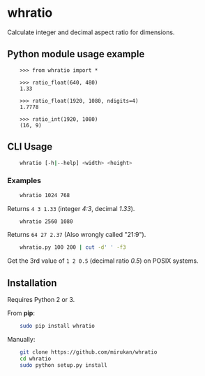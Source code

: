 # whratio

Calculate integer and decimal aspect ratio for dimensions.

## Python module usage example

```python3
    >>> from whratio import *

    >>> ratio_float(640, 480)
    1.33

    >>> ratio_float(1920, 1080, ndigits=4)
    1.7778

    >>> ratio_int(1920, 1080)
    (16, 9)
```

## CLI Usage

```sh
    whratio [-h|--help] <width> <height>
```
### Examples

```sh
    whratio 1024 768

```
Returns `4 3 1.33` (integer *4:3*, decimal *1.33*).

```sh
    whratio 2560 1080
```
Returns `64 27 2.37` (Also wrongly called "21:9").

```sh
    whratio.py 100 200 | cut -d' ' -f3
```

Get the 3rd value of `1 2 0.5` (decimal ratio *0.5*) on POSIX systems.

## Installation

Requires Python 2 or 3.

From **pip**:

```sh
    sudo pip install whratio
```

Manually:

```sh
    git clone https://github.com/mirukan/whratio
    cd whratio
    sudo python setup.py install
```
